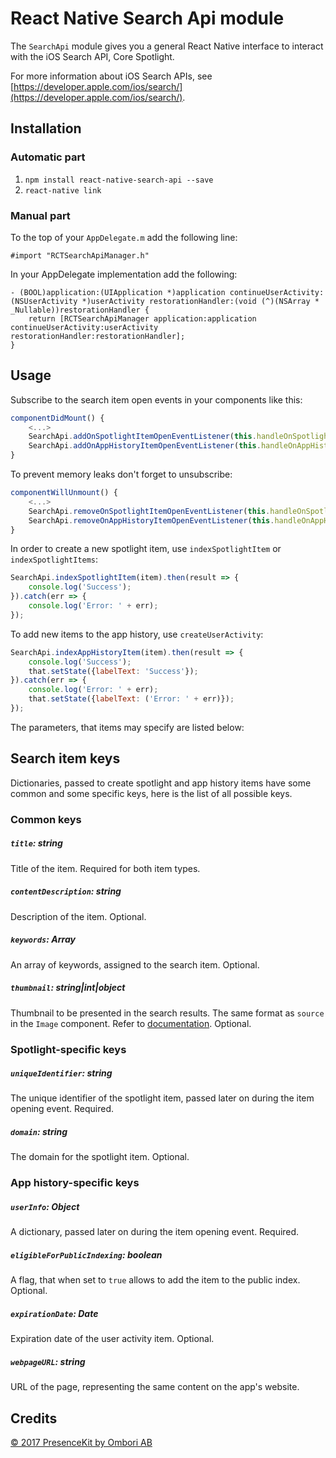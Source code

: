 # React Native Search Api module

The `SearchApi` module gives you a general React Native interface to interact with the iOS Search API, Core Spotlight.

For more information about iOS Search APIs, see [https://developer.apple.com/ios/search/](https://developer.apple.com/ios/search/).

## Installation

### Automatic part

1. `npm install react-native-search-api --save`
1. `react-native link`

### Manual part

To the top of your `AppDelegate.m` add the following line:
```objc
#import "RCTSearchApiManager.h"
```

In your AppDelegate implementation add the following:
```objc
- (BOOL)application:(UIApplication *)application continueUserActivity:(NSUserActivity *)userActivity restorationHandler:(void (^)(NSArray * _Nullable))restorationHandler {
    return [RCTSearchApiManager application:application continueUserActivity:userActivity restorationHandler:restorationHandler];
}
```

## Usage

Subscribe to the search item open events in your components like this:
```js
componentDidMount() {
    <...>
    SearchApi.addOnSpotlightItemOpenEventListener(this.handleOnSpotlightItemOpenEventListener);
    SearchApi.addOnAppHistoryItemOpenEventListener(this.handleOnAppHistoryItemOpenEventListener);
}
```

To prevent memory leaks don't forget to unsubscribe:
```js
componentWillUnmount() {
    <...>
    SearchApi.removeOnSpotlightItemOpenEventListener(this.handleOnSpotlightItemOpenEventListener);
    SearchApi.removeOnAppHistoryItemOpenEventListener(this.handleOnAppHistoryItemOpenEventListener)
}
```

In order to create a new spotlight item, use `indexSpotlightItem` or `indexSpotlightItems`:
```js
SearchApi.indexSpotlightItem(item).then(result => {
    console.log('Success');
}).catch(err => {
    console.log('Error: ' + err);
});
```

To add new items to the app history, use `createUserActivity`:
```js
SearchApi.indexAppHistoryItem(item).then(result => {
    console.log('Success');
    that.setState({labelText: 'Success'});
}).catch(err => {
    console.log('Error: ' + err);
    that.setState({labelText: ('Error: ' + err)});
});
```

The parameters, that items may specify are listed below:

## Search item keys

Dictionaries, passed to create spotlight and app history items have some common
and some specific keys, here is the list of all possible keys.

### Common keys

##### `title`: string
Title of the item. Required for both item types.

##### `contentDescription`: string
Description of the item. Optional.

##### `keywords`: Array<string>
An array of keywords, assigned to the search item. Optional.

##### `thumbnail`: string|int|object
Thumbnail to be presented in the search results. The same format as `source` in
the `Image` component. Refer to [documentation](https://facebook.github.io/react-native/docs/image.html). Optional.

### Spotlight-specific keys

##### `uniqueIdentifier`: string
The unique identifier of the spotlight item, passed later on during
the item opening event. Required.

##### `domain`: string
The domain for the spotlight item. Optional.

### App history-specific keys

##### `userInfo`: Object
A dictionary, passed later on during the item opening event. Required.

##### `eligibleForPublicIndexing`: boolean
A flag, that when set to `true` allows to add the item to the public index.
Optional.

##### `expirationDate`: Date
Expiration date of the user activity item. Optional.

##### `webpageURL`: string
URL of the page, representing the same content on the app's website.

## Credits
[© 2017 PresenceKit by Ombori AB](https://ombori.com/)

